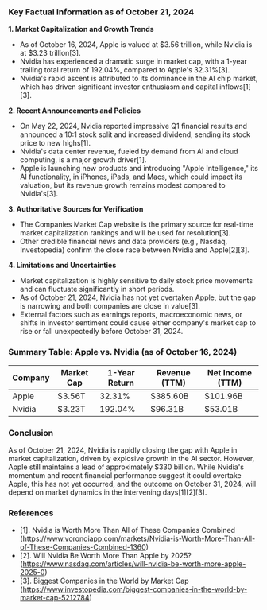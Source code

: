 ### Key Factual Information as of October 21, 2024

**1. Market Capitalization and Growth Trends**
- As of October 16, 2024, Apple is valued at $3.56 trillion, while Nvidia is at $3.23 trillion[3].
- Nvidia has experienced a dramatic surge in market cap, with a 1-year trailing total return of 192.04%, compared to Apple's 32.31%[3].
- Nvidia's rapid ascent is attributed to its dominance in the AI chip market, which has driven significant investor enthusiasm and capital inflows[1][3].

**2. Recent Announcements and Policies**
- On May 22, 2024, Nvidia reported impressive Q1 financial results and announced a 10:1 stock split and increased dividend, sending its stock price to new highs[1].
- Nvidia's data center revenue, fueled by demand from AI and cloud computing, is a major growth driver[1].
- Apple is launching new products and introducing "Apple Intelligence," its AI functionality, in iPhones, iPads, and Macs, which could impact its valuation, but its revenue growth remains modest compared to Nvidia's[3].

**3. Authoritative Sources for Verification**
- The Companies Market Cap website is the primary source for real-time market capitalization rankings and will be used for resolution[3].
- Other credible financial news and data providers (e.g., Nasdaq, Investopedia) confirm the close race between Nvidia and Apple[2][3].

**4. Limitations and Uncertainties**
- Market capitalization is highly sensitive to daily stock price movements and can fluctuate significantly in short periods.
- As of October 21, 2024, Nvidia has not yet overtaken Apple, but the gap is narrowing and both companies are close in value[3].
- External factors such as earnings reports, macroeconomic news, or shifts in investor sentiment could cause either company's market cap to rise or fall unexpectedly before October 31, 2024.

### Summary Table: Apple vs. Nvidia (as of October 16, 2024)

| Company | Market Cap | 1-Year Return | Revenue (TTM) | Net Income (TTM) |
|---------|------------|---------------|---------------|------------------|
| Apple   | $3.56T     | 32.31%        | $385.60B      | $101.96B         |
| Nvidia  | $3.23T     | 192.04%       | $96.31B       | $53.01B          |

### Conclusion
As of October 21, 2024, Nvidia is rapidly closing the gap with Apple in market capitalization, driven by explosive growth in the AI sector. However, Apple still maintains a lead of approximately $330 billion. While Nvidia's momentum and recent financial performance suggest it could overtake Apple, this has not yet occurred, and the outcome on October 31, 2024, will depend on market dynamics in the intervening days[1][2][3].

### References
- [1]. Nvidia is Worth More Than All of These Companies Combined (https://www.voronoiapp.com/markets/Nvidia-is-Worth-More-Than-All-of-These-Companies-Combined-1360)
- [2]. Will Nvidia Be Worth More Than Apple by 2025? (https://www.nasdaq.com/articles/will-nvidia-be-worth-more-apple-2025-0)
- [3]. Biggest Companies in the World by Market Cap (https://www.investopedia.com/biggest-companies-in-the-world-by-market-cap-5212784)